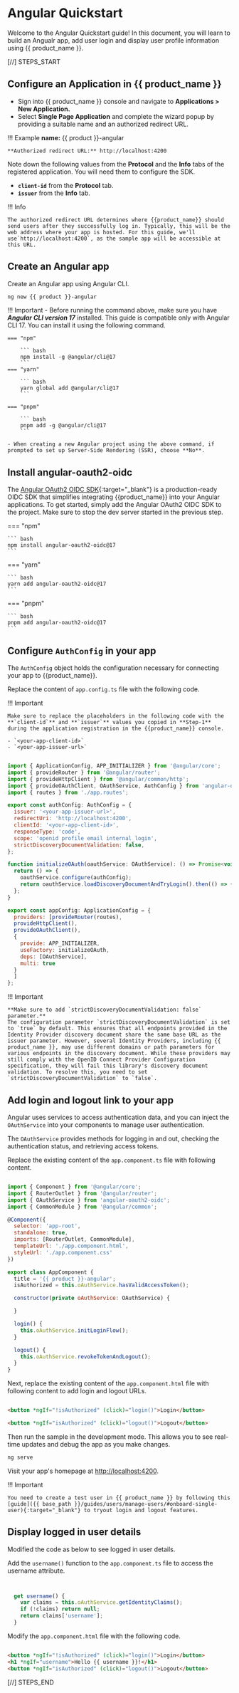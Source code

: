 # Angular Quickstart

Welcome to the Angular Quickstart guide! In this document, you will learn to build an Angualr app, add user login and display user profile information using {{ product_name }}.

[//] STEPS_START

## Configure an Application in {{ product_name }}

- Sign into {{ product_name }} console and navigate to **Applications > New Application.**
- Select **Single Page Application** and complete the wizard popup by providing a suitable name and an authorized redirect URL.

!!! Example
    **name:** {{ product }}-angular

    **Authorized redirect URL:** http://localhost:4200

Note down the following values from the **Protocol** and the **Info** tabs of the registered application. You will need them to configure the SDK.

- **`client-id`** from the **Protocol** tab.
- **`issuer`** from the **Info** tab.

!!! Info

    The authorized redirect URL determines where {{product_name}} should send users after they successfully log in. Typically, this will be the web address where your app is hosted. For this guide, we'll use`http://localhost:4200`, as the sample app will be accessible at this URL.

## Create an Angular app

Create an Angular app using Angular CLI.

``` bash
ng new {{ product }}-angular
```

!!! Important
    - Before running the command above, make sure you have ***Angular CLI version 17*** installed. This guide is compatible only with Angular CLI 17. You can install it using the following command.

    === "npm"

        ``` bash
        npm install -g @angular/cli@17
        ```
    === "yarn"

        ``` bash
        yarn global add @angular/cli@17
        ```

    === "pnpm"

        ``` bash
        pnpm add -g @angular/cli@17 
        ```
    
    - When creating a new Angular project using the above command, if prompted to set up Server-Side Rendering (SSR), choose **No**.

## Install angular-oauth2-oidc

The [Angular OAuth2 OIDC SDK](https://www.npmjs.com/package/angular-oauth2-oidc){:target="_blank"} is a production-ready OIDC SDK that simplifies integrating {{product_name}} into your Angular applications. To get started, simply add the Angular OAuth2 OIDC SDK to the project. Make sure to stop the dev server started in the previous step.

=== "npm"

    ``` bash
    npm install angular-oauth2-oidc@17
    ```

=== "yarn"

    ``` bash
    yarn add angular-oauth2-oidc@17
    ```

=== "pnpm"

    ``` bash
    pnpm add angular-oauth2-oidc@17
    ```

## Configure `AuthConfig` in your app

The `AuthConfig` object holds the configuration necessary for connecting your app to {{product_name}}.

Replace the content of `app.config.ts` file with the following code.

!!! Important

    Make sure to replace the placeholders in the following code with the **`client-id`** and **`issuer`** values you copied in **Step-1** during the application registration in the {{product_name}} console. 

    - `<your-app-client-id>`
    - `<your-app-issuer-url>`

```javascript title="app.config.ts"

import { ApplicationConfig, APP_INITIALIZER } from '@angular/core';
import { provideRouter } from '@angular/router';
import { provideHttpClient } from '@angular/common/http';
import { provideOAuthClient, OAuthService, AuthConfig } from 'angular-oauth2-oidc';
import { routes } from './app.routes';

export const authConfig: AuthConfig = {
  issuer: '<your-app-issuer-url>',
  redirectUri: 'http://localhost:4200',
  clientId: '<your-app-client-id>',
  responseType: 'code',
  scope: 'openid profile email internal_login',
  strictDiscoveryDocumentValidation: false,
};

function initializeOAuth(oauthService: OAuthService): () => Promise<void> {
  return () => {
    oauthService.configure(authConfig);
    return oauthService.loadDiscoveryDocumentAndTryLogin().then(() => { });
  };
}

export const appConfig: ApplicationConfig = {
  providers: [provideRouter(routes),
  provideHttpClient(),
  provideOAuthClient(),
  {
    provide: APP_INITIALIZER,
    useFactory: initializeOAuth,
    deps: [OAuthService],
    multi: true
  }
  ]
};

```

!!! Important

    **Make sure to add `strictDiscoveryDocumentValidation: false` parameter.**
    The configuration parameter `strictDiscoveryDocumentValidation` is set to `true` by default. This ensures that all endpoints provided in the Identity Provider discovery document share the same base URL as the issuer parameter. However, several Identity Providers, including {{ product_name }}, may use different domains or path parameters for various endpoints in the discovery document. While these providers may still comply with the OpenID Connect Provider Configuration specification, they will fail this library's discovery document validation. To resolve this, you need to set `strictDiscoveryDocumentValidation` to `false`.

## Add login and logout link to your app

Angular uses services to access authentication data, and you can inject the `OAuthService` into your components to manage user authentication.

The `OAuthService` provides methods for logging in and out, checking the authentication status, and retrieving access tokens.

Replace the existing content of the `app.component.ts` file with following content.

```javascript title="app.component.ts"  hl_lines="16-28"

import { Component } from '@angular/core';
import { RouterOutlet } from '@angular/router';
import { OAuthService } from 'angular-oauth2-oidc';
import { CommonModule } from '@angular/common';

@Component({
  selector: 'app-root',
  standalone: true,
  imports: [RouterOutlet, CommonModule],
  templateUrl: './app.component.html',
  styleUrl: './app.component.css'
})

export class AppComponent {
  title = '{{ product }}-angular';
  isAuthorized = this.oAuthService.hasValidAccessToken();

  constructor(private oAuthService: OAuthService) {

  }

  login() {
    this.oAuthService.initLoginFlow();
  }

  logout() {
    this.oAuthService.revokeTokenAndLogout();
  }
}

```

Next, replace the existing content of the `app.component.html` file with following content to add login and logout URLs.  

```html title="app.component.html"

<button *ngIf="!isAuthorized" (click)="login()">Login</button>

<button *ngIf="isAuthorized" (click)="logout()">Logout</button>

```

Then run the sample in the development mode. This allows you to see real-time updates and debug the app as you make changes.

```bash
ng serve
```

Visit your app's homepage at [http://localhost:4200](http://localhost:4200).

!!! Important

    You need to create a test user in {{ product_name }} by following this [guide]({{ base_path }}/guides/users/manage-users/#onboard-single-user){:target="_blank"} to tryout login and logout features.

## Display logged in user details

Modified the code as below to see logged in user details.

Add the `username()` function to the `app.component.ts` file to access the username attribute.

```javascript title="app.component.ts" hl_lines="3-6"


  get username() {
    var claims = this.oAuthService.getIdentityClaims();
    if (!claims) return null;
    return claims['username'];
  }


```

Modify the `app.component.html` file with the following code.

```html title="app.component.html" hl_lines="2"

<button *ngIf="!isAuthorized" (click)="login()">Login</button>
<h1 *ngIf="username">Hello {{ username }}!</h1>
<button *ngIf="isAuthorized" (click)="logout()">Logout</button>

```

[//] STEPS_END
